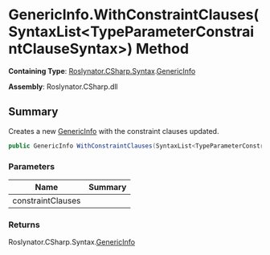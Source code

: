 # GenericInfo\.WithConstraintClauses\(SyntaxList\<TypeParameterConstraintClauseSyntax>\) Method

**Containing Type**: [Roslynator.CSharp.Syntax](../../README.md)\.[GenericInfo](../README.md)

**Assembly**: Roslynator\.CSharp\.dll

## Summary

Creates a new [GenericInfo](../README.md) with the constraint clauses updated\.

```csharp
public GenericInfo WithConstraintClauses(SyntaxList<TypeParameterConstraintClauseSyntax> constraintClauses)
```

### Parameters

| Name | Summary |
| ---- | ------- |
| constraintClauses | |

### Returns

Roslynator\.CSharp\.Syntax\.[GenericInfo](../README.md)

